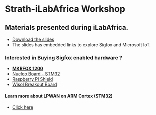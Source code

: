 # Strath-iLabAfrica Workshop
 ## Materials presented during iLabAfrica.


- [Download the slides][def]
- The slides has embedded links to explore Sigfox and Microsoft IoT.


### Interested in Buying Sigfox enabled hardware ?

- [ **MKRFOX 1200**][def2]
- [Nucleo Board - STM32][def3]
- [Raspberry Pi Shield][def4]
- [Wisol Breakout Board][def5]


#### Learn more about LPWAN on ARM Cortex (STM32)
- [Click here][def6]


[def]: https://github.com/AronAyub/Strath-iLabAfrica-Workshop/blob/main/IoT%20Workshop%20Strath-ILabAfrica.pdf
[def2]: https://store.nerokas.co.ke/index.php?route=product/product&path=193&product_id=2065
[def3]: https://partners.sigfox.com/products/x-nucleo-s2868a1
[def4]: https://partners.sigfox.com/products/snoc-rpisigfox
[def5]: https://partners.sigfox.com/products/lpwan-sigfox-node
[def6]: https://www.st.com/en/wireless-connectivity/sigfox-products.html
